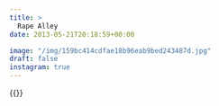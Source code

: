 ```yaml
---
title: >
  Rape Alley
date: 2013-05-21T20:18:59+00:00

image: "/img/159bc414cdfae18b96eab9bed243487d.jpg"
draft: false
instagram: true
---
```


{{<photo src="/img/159bc414cdfae18b96eab9bed243487d.jpg">}}
